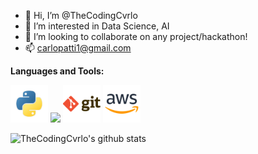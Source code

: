 - 👋 Hi, I’m @TheCodingCvrlo
- 👀 I’m interested in Data Science, AI
- 💞️ I’m looking to collaborate on any project/hackathon!
- 📫 carlopatti1@gmail.com
     

**Languages and Tools:**


<code><img height="60" src="https://raw.githubusercontent.com/github/explore/80688e429a7d4ef2fca1e82350fe8e3517d3494d/topics/python/python.png?theme=light"></code>
<code><img height="60" src="https://avatars.githubusercontent.com/u/743164?s=48&v=4"></code>
<code><img height="60" src="https://raw.githubusercontent.com/github/explore/80688e429a7d4ef2fca1e82350fe8e3517d3494d/topics/git/git.png"></code>
<code><img height="60" src="https://raw.githubusercontent.com/github/explore/fbceb94436312b6dacde68d122a5b9c7d11f9524/topics/aws/aws.png"></code>

![TheCodingCvrlo's github stats](https://github-readme-stats.vercel.app/api?username=thecodingcvrlo&show_icons=true&hide_border=true&theme=dark)

<!---
TheCodingCvrlo/TheCodingCvrlo is a ✨ special ✨ repository because its `README.md` (this file) appears on your GitHub profile.
You can click the Preview link to take a look at your changes.
--->
